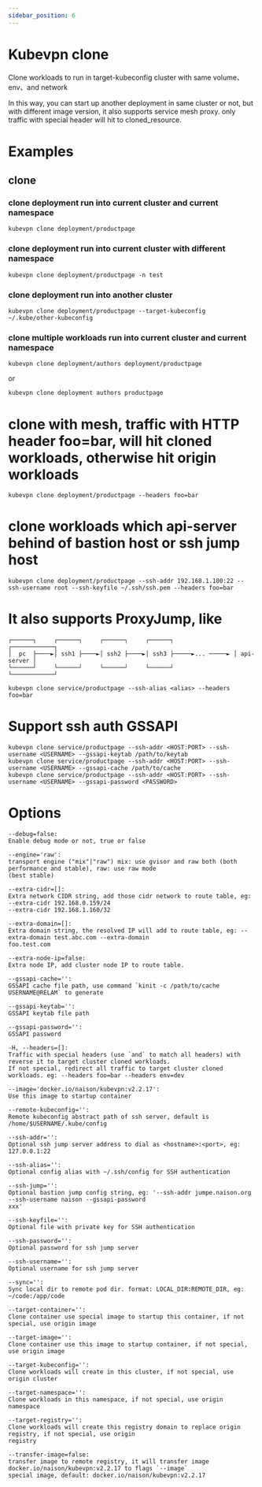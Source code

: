 ```yaml
---
sidebar_position: 6
---
```


# Kubevpn clone

Clone workloads to run in target-kubeconfig cluster with same volume、env、and network

In this way, you can start up another deployment in same cluster or not, but with different image version, it also
supports service mesh proxy. only traffic with special header will hit to cloned_resource.

# Examples

## clone

### clone deployment run into current cluster and current namespace

```shell
kubevpn clone deployment/productpage
```

### clone deployment run into current cluster with different namespace

```shell
kubevpn clone deployment/productpage -n test
```

### clone deployment run into another cluster

```shell
kubevpn clone deployment/productpage --target-kubeconfig ~/.kube/other-kubeconfig
```

### clone multiple workloads run into current cluster and current namespace

```shell
kubevpn clone deployment/authors deployment/productpage
```

or

```shell
kubevpn clone deployment authors productpage
```

# clone with mesh, traffic with HTTP header foo=bar, will hit cloned workloads, otherwise hit origin workloads

```shell
kubevpn clone deployment/productpage --headers foo=bar
```

# clone workloads which api-server behind of bastion host or ssh jump host

```shell
kubevpn clone deployment/productpage --ssh-addr 192.168.1.100:22 --ssh-username root --ssh-keyfile ~/.ssh/ssh.pem --headers foo=bar
```

# It also supports ProxyJump, like

```text
┌──────┐     ┌──────┐     ┌──────┐     ┌──────┐                 ┌────────────┐
│  pc  ├────►│ ssh1 ├────►│ ssh2 ├────►│ ssh3 ├─────►... ─────► │ api-server │
└──────┘     └──────┘     └──────┘     └──────┘                 └────────────┘
```

```shell
kubevpn clone service/productpage --ssh-alias <alias> --headers foo=bar
```

# Support ssh auth GSSAPI

```shell
kubevpn clone service/productpage --ssh-addr <HOST:PORT> --ssh-username <USERNAME> --gssapi-keytab /path/to/keytab
kubevpn clone service/productpage --ssh-addr <HOST:PORT> --ssh-username <USERNAME> --gssapi-cache /path/to/cache
kubevpn clone service/productpage --ssh-addr <HOST:PORT> --ssh-username <USERNAME> --gssapi-password <PASSWORD>
```

# Options

```text
--debug=false:
Enable debug mode or not, true or false

--engine='raw':
transport engine ("mix"|"raw") mix: use gvisor and raw both (both performance and stable), raw: use raw mode
(best stable)

--extra-cidr=[]:
Extra network CIDR string, add those cidr network to route table, eg: --extra-cidr 192.168.0.159/24
--extra-cidr 192.168.1.160/32

--extra-domain=[]:
Extra domain string, the resolved IP will add to route table, eg: --extra-domain test.abc.com --extra-domain
foo.test.com

--extra-node-ip=false:
Extra node IP, add cluster node IP to route table.

--gssapi-cache='':
GSSAPI cache file path, use command `kinit -c /path/to/cache USERNAME@RELAM` to generate

--gssapi-keytab='':
GSSAPI keytab file path

--gssapi-password='':
GSSAPI password

-H, --headers=[]:
Traffic with special headers (use `and` to match all headers) with reverse it to target cluster cloned workloads.
If not special, redirect all traffic to target cluster cloned workloads. eg: --headers foo=bar --headers env=dev

--image='docker.io/naison/kubevpn:v2.2.17':
Use this image to startup container

--remote-kubeconfig='':
Remote kubeconfig abstract path of ssh server, default is /home/$USERNAME/.kube/config

--ssh-addr='':
Optional ssh jump server address to dial as <hostname>:<port>, eg: 127.0.0.1:22

--ssh-alias='':
Optional config alias with ~/.ssh/config for SSH authentication

--ssh-jump='':
Optional bastion jump config string, eg: '--ssh-addr jumpe.naison.org --ssh-username naison --gssapi-password
xxx'

--ssh-keyfile='':
Optional file with private key for SSH authentication

--ssh-password='':
Optional password for ssh jump server

--ssh-username='':
Optional username for ssh jump server

--sync='':
Sync local dir to remote pod dir. format: LOCAL_DIR:REMOTE_DIR, eg: ~/code:/app/code

--target-container='':
Clone container use special image to startup this container, if not special, use origin image

--target-image='':
Clone container use this image to startup container, if not special, use origin image

--target-kubeconfig='':
Clone workloads will create in this cluster, if not special, use origin cluster

--target-namespace='':
Clone workloads in this namespace, if not special, use origin namespace

--target-registry='':
Clone workloads will create this registry domain to replace origin registry, if not special, use origin
registry

--transfer-image=false:
transfer image to remote registry, it will transfer image docker.io/naison/kubevpn:v2.2.17 to flags `--image`
special image, default: docker.io/naison/kubevpn:v2.2.17
```